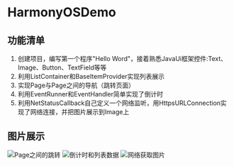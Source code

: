 # HarmonyOSDemo
## 功能清单
1. 创建项目，编写第一个程序"Hello Word"，接着熟悉JavaUi框架控件:Text、Image、Button、TextField等等
2. 利用ListContainer和BaseItemProvider实现列表展示
3. 实现Page与Page之间的导航（跳转页面）
4. 利用EventRunner和EventHandler简单实现了倒计时
5. 利用NetStatusCallback自己定义一个网络监听，用HttpsURLConnection实现了网络连接，并把图片展示到Image上
## 图片展示
![Page之间的跳转](https://user-images.githubusercontent.com/47997516/122535182-e48a5280-d055-11eb-9749-db5559815a73.png)
![倒计时和列表数据](https://user-images.githubusercontent.com/47997516/122535313-05eb3e80-d056-11eb-8f9d-234c416517e8.png)
![网络获取图片](https://user-images.githubusercontent.com/47997516/122535486-3337ec80-d056-11eb-975e-d8c0d91b92ae.png)




